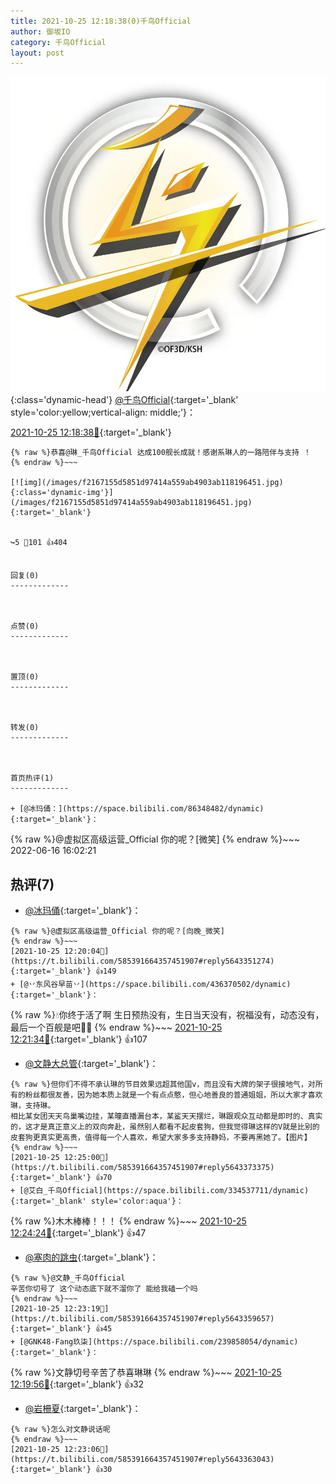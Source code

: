 ```yaml
---
title: 2021-10-25 12:18:38(0)千鸟Official
author: 御坂IO
category: 千鸟Official
layout: post
---
```


![img](/images/d7235309f85c0e1aec9d4ca9b6be983202228f8e.jpg){:class='dynamic-head'}
[@千鸟Official](https://space.bilibili.com/553771121/dynamic){:target='_blank' style='color:yellow;vertical-align: middle;'}：

[2021-10-25 12:18:38🔗](https://t.bilibili.com/585391664357451907){:target='_blank'}

~~~
{% raw %}恭喜@琳_千鸟Official 达成100舰长成就！感谢系琳人的一路陪伴与支持 ！ 
{% endraw %}~~~

[![img](/images/f2167155d5851d97414a559ab4903ab118196451.jpg){:class='dynamic-img'}](/images/f2167155d5851d97414a559ab4903ab118196451.jpg){:target='_blank'}


↪️5 💬101 👍404


回复(0)
-------------



点赞(0)
-------------



置顶(0)
-------------



转发(0)
-------------



首页热评(1)
-------------

+ [@冰玛俑：](https://space.bilibili.com/86348482/dynamic){:target='_blank'}：
~~~
{% raw %}@虚拟区高级运营_Official 你的呢？[微笑]
{% endraw %}~~~
2022-06-16 16:02:21


热评(7)
-------------

+ [@冰玛俑](https://space.bilibili.com/86348482/dynamic){:target='_blank'}：
~~~
{% raw %}@虚拟区高级运营_Official 你的呢？[向晚_微笑]
{% endraw %}~~~
[2021-10-25 12:20:04🔗](https://t.bilibili.com/585391664357451907#reply5643351274){:target='_blank'} 👍149
+ [@丷东风谷早苗丷](https://space.bilibili.com/436370502/dynamic){:target='_blank'}：
~~~
{% raw %}💧你终于活了啊 生日预热没有，生日当天没有，祝福没有，动态没有，最后一个百舰是吧🤢🤢
{% endraw %}~~~
[2021-10-25 12:21:34🔗](https://t.bilibili.com/585391664357451907#reply5643349852){:target='_blank'} 👍107
+ [@文静大总管](https://space.bilibili.com/1190365997/dynamic){:target='_blank'}：
~~~
{% raw %}但你们不得不承认琳的节目效果远超其他国v，而且没有大牌的架子很接地气，对所有的粉丝都很友善，因为她本质上就是一个有点点憨，但心地善良的普通姐姐，所以大家才喜欢琳，支持琳。
相比某女团天天鸟巢嘴边挂，某曈直播漏台本，某鲨天天摆烂，琳跟观众互动都是即时的、真实的，这才是真正意义上的双向奔赴，虽然别人都看不起皮套狗，但我觉得琳这样的V就是比别的皮套狗更真实更高贵，值得每一个人喜欢，希望大家多多支持静妈，不要再黑她了。【图片】
{% endraw %}~~~
[2021-10-25 12:25:00🔗](https://t.bilibili.com/585391664357451907#reply5643373375){:target='_blank'} 👍70
+ [@艾白_千鸟Official](https://space.bilibili.com/334537711/dynamic){:target='_blank' style='color:aqua'}：
~~~
{% raw %}木木棒棒！！！
{% endraw %}~~~
[2021-10-25 12:24:24🔗](https://t.bilibili.com/585391664357451907#reply5643372010){:target='_blank'} 👍47
+ [@塞肉的跳虫](https://space.bilibili.com/402443133/dynamic){:target='_blank'}：
~~~
{% raw %}@文静_千鸟Official
辛苦你切号了 这个动态底下就不溜你了 能给我磕一个吗
{% endraw %}~~~
[2021-10-25 12:23:19🔗](https://t.bilibili.com/585391664357451907#reply5643359657){:target='_blank'} 👍45
+ [@GNK48-Fang玖柒](https://space.bilibili.com/239858054/dynamic){:target='_blank'}：
~~~
{% raw %}文静切号辛苦了恭喜琳琳
{% endraw %}~~~
[2021-10-25 12:19:56🔗](https://t.bilibili.com/585391664357451907#reply5643346666){:target='_blank'} 👍32
+ [@岩柵夏](https://space.bilibili.com/13357284/dynamic){:target='_blank'}：
~~~
{% raw %}怎么对文静说话呢
{% endraw %}~~~
[2021-10-25 12:23:06🔗](https://t.bilibili.com/585391664357451907#reply5643363043){:target='_blank'} 👍30


